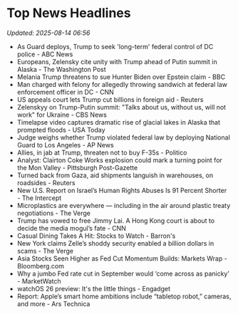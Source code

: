 # Top News Headlines

_Updated: 2025-08-14 06:56_

- As Guard deploys, Trump to seek 'long-term' federal control of DC police - ABC News
- Europeans, Zelensky cite unity with Trump ahead of Putin summit in Alaska - The Washington Post
- Melania Trump threatens to sue Hunter Biden over Epstein claim - BBC
- Man charged with felony for allegedly throwing sandwich at federal law enforcement officer in DC - CNN
- US appeals court lets Trump cut billions in foreign aid - Reuters
- Zelenskyy on Trump-Putin summit: "Talks about us, without us, will not work" for Ukraine - CBS News
- Timelapse video captures dramatic rise of glacial lakes in Alaska that prompted floods - USA Today
- Judge weighs whether Trump violated federal law by deploying National Guard to Los Angeles - AP News
- Allies, in jab at Trump, threaten not to buy F-35s - Politico
- Analyst: Clairton Coke Works explosion could mark a turning point for the Mon Valley - Pittsburgh Post-Gazette
- Turned back from Gaza, aid shipments languish in warehouses, on roadsides - Reuters
- New U.S. Report on Israel’s Human Rights Abuses Is 91 Percent Shorter - The Intercept
- Microplastics are everywhere — including in the air around plastic treaty negotiations - The Verge
- Trump has vowed to free Jimmy Lai. A Hong Kong court is about to decide the media mogul’s fate - CNN
- Casual Dining Takes A Hit: Stocks to Watch - Barron's
- New York claims Zelle’s shoddy security enabled a billion dollars in scams - The Verge
- Asia Stocks Seen Higher as Fed Cut Momentum Builds: Markets Wrap - Bloomberg.com
- Why a jumbo Fed rate cut in September would ‘come across as panicky’ - MarketWatch
- watchOS 26 preview: It's the little things - Engadget
- Report: Apple’s smart home ambitions include “tabletop robot,” cameras, and more - Ars Technica